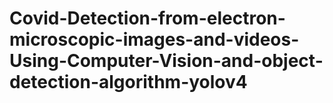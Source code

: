 # Covid-Detection-from-electron-microscopic-images-and-videos-Using-Computer-Vision-and-object-detection-algorithm-yolov4

